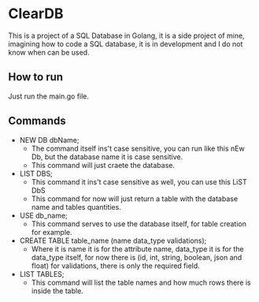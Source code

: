 # ClearDB

This is a project of a SQL Database in Golang, it is a side project of mine, imagining how to code a SQL database, it is in development and I do not know when can be used.

## How to run

Just run the main.go file.

## Commands

  * NEW DB dbName;
    * The command itself ins't case sensitive, you can run like this nEw Db, but the database name it is case sensitive.
    * This command will just craete the database.
  * LIST DBS;
    * This command it ins't case sensitive as well, you can use this LiST DbS
    * This command for now will just return a table with the database name and tables quantities.
  * USE db_name;
    * This command serves to use the database itself, for table creation for example.
  * CREATE TABLE table_name (name data_type validations);
    * Where it is name it is for the attribute name, data_type it is for the data_type itself, for now there is (id, int, string, boolean, json and float) for validations, there is only the required field.
  * LIST TABLES;
    * This command will list the table names and how much rows there is inside the table.